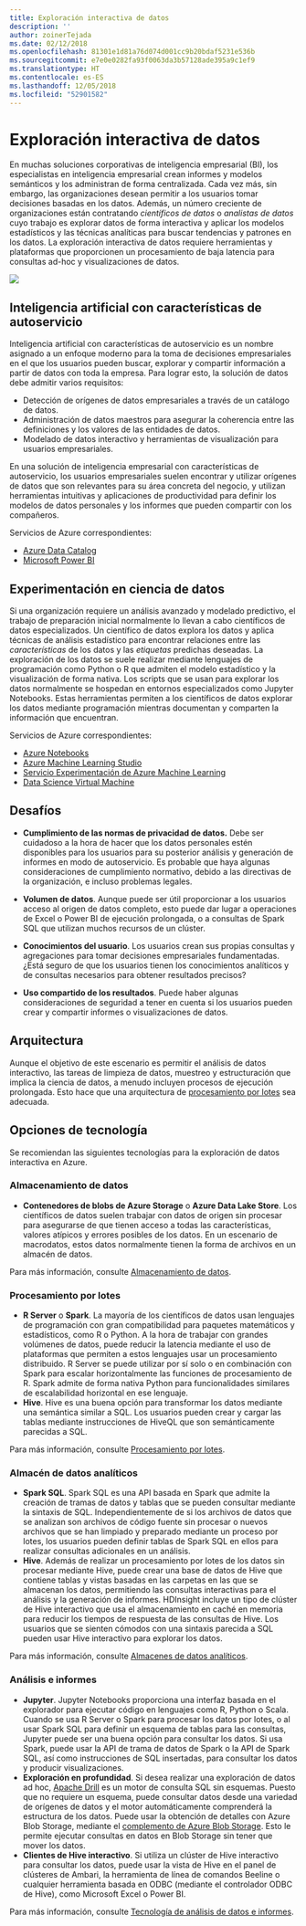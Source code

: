 ```yaml
---
title: Exploración interactiva de datos
description: ''
author: zoinerTejada
ms.date: 02/12/2018
ms.openlocfilehash: 81301e1d81a76d074d001cc9b20bdaf5231e536b
ms.sourcegitcommit: e7e0e0282fa93f0063da3b57128ade395a9c1ef9
ms.translationtype: HT
ms.contentlocale: es-ES
ms.lasthandoff: 12/05/2018
ms.locfileid: "52901582"
---
```

# <a name="interactive-data-exploration"></a>Exploración interactiva de datos

En muchas soluciones corporativas de inteligencia empresarial (BI), los especialistas en inteligencia empresarial crean informes y modelos semánticos y los administran de forma centralizada. Cada vez más, sin embargo, las organizaciones desean permitir a los usuarios tomar decisiones basadas en los datos. Además, un número creciente de organizaciones están contratando *científicos de datos* o *analistas de datos* cuyo trabajo es explorar datos de forma interactiva y aplicar los modelos estadísticos y las técnicas analíticas para buscar tendencias y patrones en los datos. La exploración interactiva de datos requiere herramientas y plataformas que proporcionen un procesamiento de baja latencia para consultas ad-hoc y visualizaciones de datos.

![](./images/data-exploration.png)

## <a name="self-service-bi"></a>Inteligencia artificial con características de autoservicio

Inteligencia artificial con características de autoservicio es un nombre asignado a un enfoque moderno para la toma de decisiones empresariales en el que los usuarios pueden buscar, explorar y compartir información a partir de datos con toda la empresa. Para lograr esto, la solución de datos debe admitir varios requisitos:

* Detección de orígenes de datos empresariales a través de un catálogo de datos.
* Administración de datos maestros para asegurar la coherencia entre las definiciones y los valores de las entidades de datos.
* Modelado de datos interactivo y herramientas de visualización para usuarios empresariales.

En una solución de inteligencia empresarial con características de autoservicio, los usuarios empresariales suelen encontrar y utilizar orígenes de datos que son relevantes para su área concreta del negocio, y utilizan herramientas intuitivas y aplicaciones de productividad para definir los modelos de datos personales y los informes que pueden compartir con los compañeros.

Servicios de Azure correspondientes:

- [Azure Data Catalog](/azure/data-catalog/data-catalog-what-is-data-catalog)
- [Microsoft Power BI](https://powerbi.microsoft.com/)

## <a name="data-science-experimentation"></a>Experimentación en ciencia de datos
Si una organización requiere un análisis avanzado y modelado predictivo, el trabajo de preparación inicial normalmente lo llevan a cabo científicos de datos especializados. Un científico de datos explora los datos y aplica técnicas de análisis estadístico para encontrar relaciones entre las *características* de los datos y las *etiquetas* predichas deseadas. La exploración de los datos se suele realizar mediante lenguajes de programación como Python o R que admiten el modelo estadístico y la visualización de forma nativa. Los scripts que se usan para explorar los datos normalmente se hospedan en entornos especializados como Jupyter Notebooks. Estas herramientas permiten a los científicos de datos explorar los datos mediante programación mientras documentan y comparten la información que encuentran.

Servicios de Azure correspondientes:

- [Azure Notebooks](https://notebooks.azure.com/)
- [Azure Machine Learning Studio](/azure/machine-learning/studio/what-is-ml-studio)
- [Servicio Experimentación de Azure Machine Learning](/azure/machine-learning/preview/experimentation-service-configuration)
- [Data Science Virtual Machine](/azure/machine-learning/data-science-virtual-machine/overview)

## <a name="challenges"></a>Desafíos

- **Cumplimiento de las normas de privacidad de datos.** Debe ser cuidadoso a la hora de hacer que los datos personales estén disponibles para los usuarios para su posterior análisis y generación de informes en modo de autoservicio. Es probable que haya algunas consideraciones de cumplimiento normativo, debido a las directivas de la organización, e incluso problemas legales. 

- **Volumen de datos**. Aunque puede ser útil proporcionar a los usuarios acceso al origen de datos completo, esto puede dar lugar a operaciones de Excel o Power BI de ejecución prolongada, o a consultas de Spark SQL que utilizan muchos recursos de un clúster.

- **Conocimientos del usuario**. Los usuarios crean sus propias consultas y agregaciones para tomar decisiones empresariales fundamentadas. ¿Está seguro de que los usuarios tienen los conocimientos analíticos y de consultas necesarios para obtener resultados precisos?

- **Uso compartido de los resultados**. Puede haber algunas consideraciones de seguridad a tener en cuenta si los usuarios pueden crear y compartir informes o visualizaciones de datos.

## <a name="architecture"></a>Arquitectura

Aunque el objetivo de este escenario es permitir el análisis de datos interactivo, las tareas de limpieza de datos, muestreo y estructuración que implica la ciencia de datos, a menudo incluyen procesos de ejecución prolongada. Esto hace que una arquitectura de [procesamiento por lotes](../big-data/batch-processing.md) sea adecuada.

## <a name="technology-choices"></a>Opciones de tecnología

Se recomiendan las siguientes tecnologías para la exploración de datos interactiva en Azure.

### <a name="data-storage"></a>Almacenamiento de datos

- **Contenedores de blobs de Azure Storage** o **Azure Data Lake Store**. Los científicos de datos suelen trabajar con datos de origen sin procesar para asegurarse de que tienen acceso a todas las características, valores atípicos y errores posibles de los datos. En un escenario de macrodatos, estos datos normalmente tienen la forma de archivos en un almacén de datos.

Para más información, consulte [Almacenamiento de datos](../technology-choices/data-storage.md).

### <a name="batch-processing"></a>Procesamiento por lotes

- **R Server** o **Spark**. La mayoría de los científicos de datos usan lenguajes de programación con gran compatibilidad para paquetes matemáticos y estadísticos, como R o Python. A la hora de trabajar con grandes volúmenes de datos, puede reducir la latencia mediante el uso de plataformas que permiten a estos lenguajes usar un procesamiento distribuido. R Server se puede utilizar por sí solo o en combinación con Spark para escalar horizontalmente las funciones de procesamiento de R. Spark admite de forma nativa Python para funcionalidades similares de escalabilidad horizontal en ese lenguaje.
- **Hive**. Hive es una buena opción para transformar los datos mediante una semántica similar a SQL. Los usuarios pueden crear y cargar las tablas mediante instrucciones de HiveQL que son semánticamente parecidas a SQL.

Para más información, consulte [Procesamiento por lotes](../technology-choices/batch-processing.md).

### <a name="analytical-data-store"></a>Almacén de datos analíticos

- **Spark SQL**. Spark SQL es una API basada en Spark que admite la creación de tramas de datos y tablas que se pueden consultar mediante la sintaxis de SQL. Independientemente de si los archivos de datos que se analizan son archivos de código fuente sin procesar o nuevos archivos que se han limpiado y preparado mediante un proceso por lotes, los usuarios pueden definir tablas de Spark SQL en ellos para realizar consultas adicionales en un análisis. 
- **Hive**. Además de realizar un procesamiento por lotes de los datos sin procesar mediante Hive, puede crear una base de datos de Hive que contiene tablas y vistas basadas en las carpetas en las que se almacenan los datos, permitiendo las consultas interactivas para el análisis y la generación de informes. HDInsight incluye un tipo de clúster de Hive interactivo que usa el almacenamiento en caché en memoria para reducir los tiempos de respuesta de las consultas de Hive. Los usuarios que se sienten cómodos con una sintaxis parecida a SQL pueden usar Hive interactivo para explorar los datos.

Para más información, consulte [Almacenes de datos analíticos](../technology-choices/analytical-data-stores.md).

### <a name="analytics-and-reporting"></a>Análisis e informes

- **Jupyter**. Jupyter Notebooks proporciona una interfaz basada en el explorador para ejecutar código en lenguajes como R, Python o Scala. Cuando se usa R Server o Spark para procesar los datos por lotes, o al usar Spark SQL para definir un esquema de tablas para las consultas, Jupyter puede ser una buena opción para consultar los datos. Si usa Spark, puede usar la API de trama de datos de Spark o la API de Spark SQL, así como instrucciones de SQL insertadas, para consultar los datos y producir visualizaciones.
- **Exploración en profundidad**. Si desea realizar una exploración de datos ad hoc, [Apache Drill](https://drill.apache.org/) es un motor de consulta SQL sin esquemas. Puesto que no requiere un esquema, puede consultar datos desde una variedad de orígenes de datos y el motor automáticamente comprenderá la estructura de los datos.  Puede usar la obtención de detalles con Azure Blob Storage, mediante el [complemento de Azure Blob Storage](https://drill.apache.org/docs/azure-blob-storage-plugin/). Esto le permite ejecutar consultas en datos en Blob Storage sin tener que mover los datos. 
- **Clientes de Hive interactivo**. Si utiliza un clúster de Hive interactivo para consultar los datos, puede usar la vista de Hive en el panel de clústeres de Ambari, la herramienta de línea de comandos Beeline o cualquier herramienta basada en ODBC (mediante el controlador ODBC de Hive), como Microsoft Excel o Power BI.

Para más información, consulte [Tecnología de análisis de datos e informes](../technology-choices/analysis-visualizations-reporting.md).

